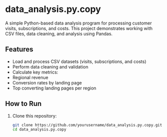 # data_analysis.py.copy
A simple Python-based data analysis program for processing customer visits, subscriptions, and costs.
This project demonstrates working with CSV files, data cleaning, and analysis using Pandas.

## Features
- Load and process CSV datasets (visits, subscriptions, and costs)
- Perform data cleaning and validation
- Calculate key metrics:
- Regional revenue
- Conversion rates by landing page
- Top converting landing pages per region

## How to Run
1. Clone this repository:
   ```bash
   git clone https://github.com/yourusername/data_analysis.py.copy.git
   cd data_analysis.py.copy
